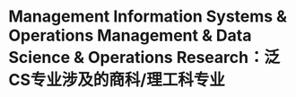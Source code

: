 # Management Information Systems & Operations Management & Data Science & Operations Research：泛CS专业涉及的商科/理工科专业
